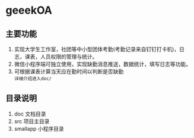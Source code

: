# geeekOA
## 主要功能
1. 实现大学生工作室，社团等中小型团体考勤(考勤记录来自钉钉打卡机)，日志，课表，人员权限的管理与统计。  
2. 微信小程序端可独立使用，实现缺勤消息推送，数据统计，填写日志等功能。  
3. 可根据课表计算当天应在勤时间以判断是否缺勤  
`详细介绍进入doc/`
## 目录说明
1. doc  文档目录  
2. src  项目主目录  
3. smallapp 小程序目录
